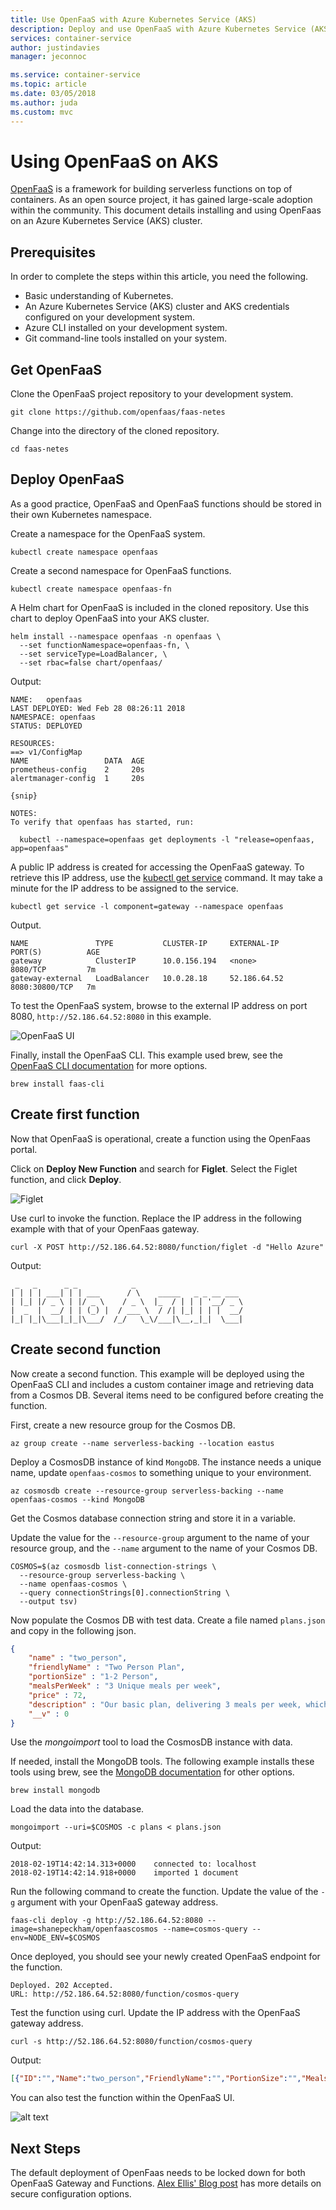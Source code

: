 ```yaml
---
title: Use OpenFaaS with Azure Kubernetes Service (AKS)
description: Deploy and use OpenFaaS with Azure Kubernetes Service (AKS)
services: container-service
author: justindavies
manager: jeconnoc

ms.service: container-service
ms.topic: article
ms.date: 03/05/2018
ms.author: juda
ms.custom: mvc
---
```


# Using OpenFaaS on AKS

[OpenFaaS][open-faas] is a framework for building serverless functions on top of containers. As an open source project, it has gained large-scale adoption within the community. This document details installing and using OpenFaas on an Azure Kubernetes Service (AKS) cluster.

## Prerequisites

In order to complete the steps within this article, you need the following.

* Basic understanding of Kubernetes.
* An Azure Kubernetes Service (AKS) cluster and AKS credentials configured on your development system.
* Azure CLI installed on your development system.
* Git command-line tools installed on your system.

## Get OpenFaaS

Clone the OpenFaaS project repository to your development system.

```azurecli-interactive
git clone https://github.com/openfaas/faas-netes
```

Change into the directory of the cloned repository.

```azurecli-interactive
cd faas-netes
```

## Deploy OpenFaaS

As a good practice, OpenFaaS and OpenFaaS functions should be stored in their own Kubernetes namespace.

Create a namespace for the OpenFaaS system.

```azurecli-interactive
kubectl create namespace openfaas
```

Create a second namespace for OpenFaaS functions.

```azurecli-interactive
kubectl create namespace openfaas-fn
```

A Helm chart for OpenFaaS is included in the cloned repository. Use this chart to deploy OpenFaaS into your AKS cluster.

```azurecli-interactive
helm install --namespace openfaas -n openfaas \
  --set functionNamespace=openfaas-fn, \
  --set serviceType=LoadBalancer, \
  --set rbac=false chart/openfaas/
```

Output:

```
NAME:   openfaas
LAST DEPLOYED: Wed Feb 28 08:26:11 2018
NAMESPACE: openfaas
STATUS: DEPLOYED

RESOURCES:
==> v1/ConfigMap
NAME                 DATA  AGE
prometheus-config    2     20s
alertmanager-config  1     20s

{snip}

NOTES:
To verify that openfaas has started, run:

  kubectl --namespace=openfaas get deployments -l "release=openfaas, app=openfaas"
```

A public IP address is created for accessing the OpenFaaS gateway. To retrieve this IP address, use the [kubectl get service][kubectl-get] command. It may take a minute for the IP address to be assigned to the service.

```console
kubectl get service -l component=gateway --namespace openfaas
```

Output.

```console
NAME               TYPE           CLUSTER-IP     EXTERNAL-IP    PORT(S)          AGE
gateway            ClusterIP      10.0.156.194   <none>         8080/TCP         7m
gateway-external   LoadBalancer   10.0.28.18     52.186.64.52   8080:30800/TCP   7m
```

To test the OpenFaaS system, browse to the external IP address on port 8080, `http://52.186.64.52:8080` in this example.

![OpenFaaS UI](media/container-service-serverless/openfaas.png)

Finally, install the OpenFaaS CLI. This example used brew, see the [OpenFaaS CLI documentation][open-faas-cli] for more options.

```console
brew install faas-cli
```

## Create first function

Now that OpenFaaS is operational, create a function using the OpenFaas portal.

Click on **Deploy New Function** and search for **Figlet**. Select the Figlet function, and click **Deploy**.

![Figlet](media/container-service-serverless/figlet.png)

Use curl to invoke the function. Replace the IP address in the following example with that of your OpenFaas gateway.

```azurecli-interactive
curl -X POST http://52.186.64.52:8080/function/figlet -d "Hello Azure"
```

Output:

```console
 _   _      _ _            _
| | | | ___| | | ___      / \    _____   _ _ __ ___
| |_| |/ _ \ | |/ _ \    / _ \  |_  / | | | '__/ _ \
|  _  |  __/ | | (_) |  / ___ \  / /| |_| | | |  __/
|_| |_|\___|_|_|\___/  /_/   \_\/___|\__,_|_|  \___|

```

## Create second function

Now create a second function. This example will be deployed using the OpenFaaS CLI and includes a custom container image and retrieving data from a Cosmos DB. Several items need to be configured before creating the function.

First, create a new resource group for the Cosmos DB.

```azurecli-interactive
az group create --name serverless-backing --location eastus
```

Deploy a CosmosDB instance of kind `MongoDB`. The instance needs a unique name, update `openfaas-cosmos` to something unique to your environment.

```azurecli-interactive
az cosmosdb create --resource-group serverless-backing --name openfaas-cosmos --kind MongoDB
```

Get the Cosmos database connection string and store it in a variable.

Update the value for the `--resource-group` argument to the name of your resource group, and the `--name` argument to the name of your Cosmos DB.

```azurecli-interactive
COSMOS=$(az cosmosdb list-connection-strings \
  --resource-group serverless-backing \
  --name openfaas-cosmos \
  --query connectionStrings[0].connectionString \
  --output tsv)
```

Now populate the Cosmos DB with test data. Create a file named `plans.json` and copy in the following json.

```json
{
	"name" : "two_person",
	"friendlyName" : "Two Person Plan",
	"portionSize" : "1-2 Person",
	"mealsPerWeek" : "3 Unique meals per week",
	"price" : 72,
	"description" : "Our basic plan, delivering 3 meals per week, which will feed 1-2 people.",
	"__v" : 0
}
```

Use the *mongoimport* tool to load the CosmosDB instance with data.

If needed, install the MongoDB tools. The following example installs these tools using brew, see the [MongoDB documentation][install-mongo] for other options.

```azurecli-interactive
brew install mongodb
```

Load the data into the database.

```azurecli-interactive
mongoimport --uri=$COSMOS -c plans < plans.json
```

Output:

```console
2018-02-19T14:42:14.313+0000    connected to: localhost
2018-02-19T14:42:14.918+0000    imported 1 document
```

Run the following command to create the function. Update the value of the `-g` argument with your OpenFaaS gateway address.

```azurecli-interctive
faas-cli deploy -g http://52.186.64.52:8080 --image=shanepeckham/openfaascosmos --name=cosmos-query --env=NODE_ENV=$COSMOS
```

Once deployed, you should see your newly created OpenFaaS endpoint for the function.

```console
Deployed. 202 Accepted.
URL: http://52.186.64.52:8080/function/cosmos-query
```

Test the function using curl. Update the IP address with the OpenFaaS gateway address.

```console
curl -s http://52.186.64.52:8080/function/cosmos-query
```

Output:

```json
[{"ID":"","Name":"two_person","FriendlyName":"","PortionSize":"","MealsPerWeek":"","Price":72,"Description":"Our basic plan, delivering 3 meals per week, which will feed 1-2 people."}]
```

You can also test the function within the OpenFaaS UI.

![alt text](media/container-service-serverless/OpenFaaSUI.png)

## Next Steps

The default deployment of OpenFaas needs to be locked down for both OpenFaaS Gateway and Functions. [Alex Ellis' Blog post](https://blog.alexellis.io/lock-down-openfaas/) has more details on secure configuration options.

<!-- LINKS - external -->
[install-mongo]: https://docs.mongodb.com/manual/installation/
[kubectl-get]: https://kubernetes.io/docs/reference/generated/kubectl/kubectl-commands#get
[open-faas]: https://www.openfaas.com/
[open-faas-cli]: https://github.com/openfaas/faas-cli
